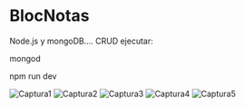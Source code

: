 # BlocNotas
Node.js y mongoDB.... CRUD
ejecutar:

mongod

npm run dev



![Captura1](https://user-images.githubusercontent.com/30057722/55160636-8bffcf80-5142-11e9-8373-8ae75211fdd5.png)
![Captura2](https://user-images.githubusercontent.com/30057722/55160637-8bffcf80-5142-11e9-84a8-4b81d64aa3d4.png)
![Captura3](https://user-images.githubusercontent.com/30057722/55160638-8bffcf80-5142-11e9-9c30-874996cb2bea.png)
![Captura4](https://user-images.githubusercontent.com/30057722/55160640-8c986600-5142-11e9-8a6c-811cbcab18e6.png)
![Captura5](https://user-images.githubusercontent.com/30057722/55160641-8c986600-5142-11e9-8f56-23378ec61c87.png)

